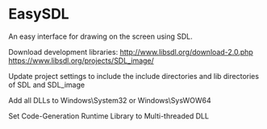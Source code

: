 EasySDL
=======

An easy interface for drawing on the screen using SDL.

Download development libraries:
    http://www.libsdl.org/download-2.0.php
    https://www.libsdl.org/projects/SDL_image/
    
Update project settings to include the include directories and lib directories of SDL and SDL_image

Add all DLLs to Windows\System32 or Windows\SysWOW64

Set Code-Generation Runtime Library to Multi-threaded DLL

